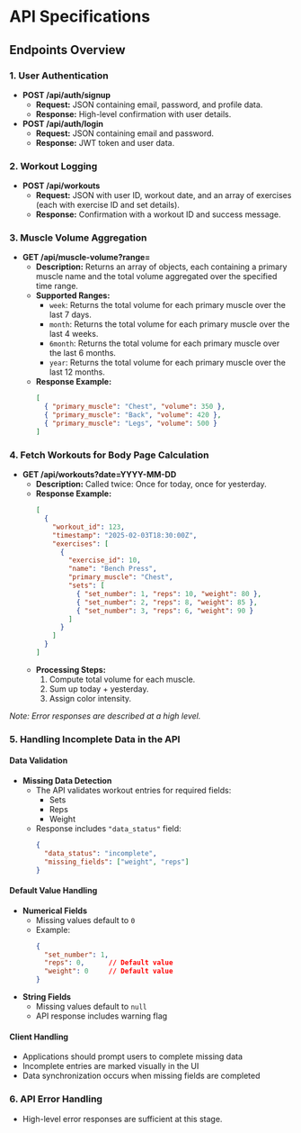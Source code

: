 # API Specifications

## Endpoints Overview

### 1. User Authentication
- **POST /api/auth/signup**
  - **Request:** JSON containing email, password, and profile data.
  - **Response:** High-level confirmation with user details.
- **POST /api/auth/login**
  - **Request:** JSON containing email and password.
  - **Response:** JWT token and user data.

### 2. Workout Logging
- **POST /api/workouts**
  - **Request:** JSON with user ID, workout date, and an array of exercises (each with exercise ID and set details).
  - **Response:** Confirmation with a workout ID and success message.

### 3. Muscle Volume Aggregation
- **GET /api/muscle-volume?range=<range>**
  - **Description:** Returns an array of objects, each containing a primary muscle name and the total volume aggregated over the specified time range.
  - **Supported Ranges:**
    - `week`: Returns the total volume for each primary muscle over the last 7 days.
    - `month`: Returns the total volume for each primary muscle over the last 4 weeks.
    - `6month`: Returns the total volume for each primary muscle over the last 6 months.
    - `year`: Returns the total volume for each primary muscle over the last 12 months.
  - **Response Example:**
    ```json
    [
      { "primary_muscle": "Chest", "volume": 350 },
      { "primary_muscle": "Back", "volume": 420 },
      { "primary_muscle": "Legs", "volume": 500 }
    ]
    ```

### 4. Fetch Workouts for Body Page Calculation
- **GET /api/workouts?date=YYYY-MM-DD**
  - **Description:** Called twice: Once for today, once for yesterday.
  - **Response Example:**
    ```json
    [
      {
        "workout_id": 123,
        "timestamp": "2025-02-03T18:30:00Z",
        "exercises": [
          {
            "exercise_id": 10,
            "name": "Bench Press",
            "primary_muscle": "Chest",
            "sets": [
              { "set_number": 1, "reps": 10, "weight": 80 },
              { "set_number": 2, "reps": 8, "weight": 85 },
              { "set_number": 3, "reps": 6, "weight": 90 }
            ]
          }
        ]
      }
    ]
    ```
  - **Processing Steps:**
    1. Compute total volume for each muscle.
    2. Sum up today + yesterday.
    3. Assign color intensity.

*Note: Error responses are described at a high level.*

### 5. Handling Incomplete Data in the API

#### Data Validation
- **Missing Data Detection**
  - The API validates workout entries for required fields:
    - Sets
    - Reps
    - Weight
  - Response includes `"data_status"` field:
    ```json
    {
      "data_status": "incomplete",
      "missing_fields": ["weight", "reps"]
    }
    ```

#### Default Value Handling
- **Numerical Fields**
  - Missing values default to `0`
  - Example:
    ```json
    {
      "set_number": 1,
      "reps": 0,      // Default value
      "weight": 0     // Default value
    }
    ```
- **String Fields**
  - Missing values default to `null`
  - API response includes warning flag

#### Client Handling
- Applications should prompt users to complete missing data
- Incomplete entries are marked visually in the UI
- Data synchronization occurs when missing fields are completed

### 6. API Error Handling
- High-level error responses are sufficient at this stage.